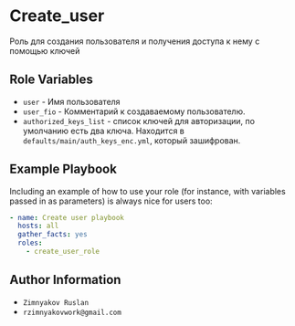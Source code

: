 Create_user
=========

Роль для создания пользователя и получения доступа к нему 
с помощью ключей

Role Variables
--------------


- `user` - Имя пользователя
- `user_fio` - Комментарий к создаваемому пользователю.
- `authorized_keys_list` - список ключей для авторизации, 
по умолчанию есть два ключа. 
Находится в `defaults/main/auth_keys_enc.yml`, который зашифрован.

Example Playbook
----------------

Including an example of how to use your role (for instance, with variables passed in as parameters) is always nice for users too:
```yaml
- name: Create user playbook
  hosts: all
  gather_facts: yes
  roles:
    - create_user_role
```

Author Information
------------------
- `Zimnyakov Ruslan`
- `rzimnyakovwork@gmail.com`